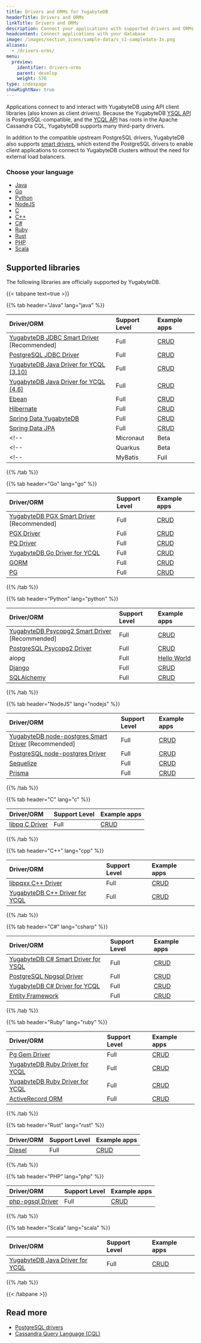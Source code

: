 ```yaml
---
title: Drivers and ORMs for YugabyteDB
headerTitle: Drivers and ORMs
linkTitle: Drivers and ORMs
description: Connect your applications with supported drivers and ORMs
headcontent: Connect applications with your database
image: /images/section_icons/sample-data/s_s1-sampledata-3x.png
aliases:
  - /drivers-orms/
menu:
  preview:
    identifier: drivers-orms
    parent: develop
    weight: 570
type: indexpage
showRightNav: true
---
```


Applications connect to and interact with YugabyteDB using API client libraries (also known as client drivers). Because the YugabyteDB [YSQL API](../api/ysql/) is PostgreSQL-compatible, and the [YCQL API](../api/ycql/) has roots in the Apache Cassandra CQL, YugabyteDB supports many third-party drivers.

In addition to the compatible upstream PostgreSQL drivers, YugabyteDB also supports [smart drivers](smart-drivers/), which extend the PostgreSQL drivers to enable client applications to connect to YugabyteDB clusters without the need for external load balancers.

### Choose your language

<ul class="nav yb-pills">

  <li>
    <a href="java/" class="orange">
      <i class="fa-brands fa-java"></i>
      Java
    </a>
  </li>

  <li>
    <a href="go/" class="orange">
      <i class="fa-brands fa-golang"></i>
      Go
    </a>
  </li>

  <li>
    <a href="python/" class="orange">
      <i class="fa-brands fa-python"></i>
      Python
    </a>
  </li>

  <li>
    <a href="nodejs/" class="orange">
      <i class="fa-brands fa-node-js"></i>
      NodeJS
    </a>
  </li>

  <li>
    <a href="c/" class="orange">
      <i class="icon-c"></i>
      C
    </a>
  </li>

  <li>
    <a href="cpp/" class="orange">
      <i class="icon-cplusplus"></i>
      C++
    </a>
  </li>

  <li>
    <a href="csharp/" class="orange">
      <i class="icon-csharp"></i>
      C#
    </a>
  </li>

  <li>
    <a href="ruby/" class="orange">
      <i class="icon-ruby"></i>
      Ruby
    </a>
  </li>

  <li>
    <a href="rust/" class="orange">
      <i class="fa-brands fa-rust"></i>
      Rust
    </a>
  </li>

  <li>
    <a href="php/" class="orange">
      <i class="fa-brands fa-php"></i>
      PHP
    </a>
  </li>

  <li>
    <a href="scala/" class="orange">
      <i class="icon-scala"></i>
      Scala
    </a>
  </li>

</ul>

## Supported libraries

The following libraries are officially supported by YugabyteDB.

{{< tabpane text=true >}}

  {{% tab header="Java" lang="java" %}}

| Driver/ORM | Support Level | Example apps |
| :--------- | :------------ | :----------- |
| [YugabyteDB JDBC Smart Driver](java/yugabyte-jdbc/) [Recommended] | Full | [CRUD](java/yugabyte-jdbc/) |
| [PostgreSQL JDBC Driver](java/postgres-jdbc/) | Full | [CRUD](java/postgres-jdbc/) |
| [YugabyteDB Java Driver for YCQL (3.10)](java/ycql/) | Full | [CRUD](java/ycql) |
| [YugabyteDB Java Driver for YCQL (4.6)](java/ycql-4.6/) | Full | [CRUD](java/ycql-4.6) |
| [Ebean](java/ebean/) | Full | [CRUD](java/ebean/) |
| [Hibernate](java/hibernate/) | Full | [CRUD](java/hibernate/) |
| [Spring Data YugabyteDB](../integrations/spring-framework/sdyb/) | Full | [CRUD](../integrations/spring-framework/sdyb/#examples) |
| [Spring Data JPA](../integrations/spring-framework/sd-jpa/) | Full | [CRUD](../integrations/spring-framework/sd-jpa/#fundamentals) |
<!-- | Micronaut | Beta |  | -->
<!-- | Quarkus | Beta |  | -->
<!-- | MyBatis | Full |  | -->

  {{% /tab %}}

  {{% tab header="Go" lang="go" %}}

| Driver/ORM | Support Level | Example apps |
| :--------- | :------------ | :----------- |
| [YugabyteDB PGX Smart Driver](go/yb-pgx/) [Recommended] | Full | [CRUD](go/yb-pgx/) |
| [PGX Driver](go/pgx/) | Full | [CRUD](go/pgx/) |
| [PQ Driver](go/pq/) | Full | [CRUD](go/pq/) |
| [YugabyteDB Go Driver for YCQL](go/ycql/) | Full | [CRUD](go/ycql) |
| [GORM](go/gorm/) | Full | [CRUD](go/gorm/) |
| [PG](go/pg/) | Full | [CRUD](go/pg/) |

  {{% /tab %}}

  {{% tab header="Python" lang="python" %}}

| Driver/ORM | Support Level | Example apps |
| :--------- | :------------ | :----------- |
| [YugabyteDB Psycopg2 Smart Driver](python/yugabyte-psycopg2/) [Recommended] | Full | [CRUD](python/yugabyte-psycopg2/) |
| [PostgreSQL Psycopg2 Driver](python/postgres-psycopg2/) | Full | [CRUD](python/postgres-psycopg2/) |
| aiopg | Full | [Hello World](../develop/build-apps/python/ysql-aiopg/) |
| [Django](python/django/) | Full | [CRUD](python/django/) |
| [SQLAlchemy](python/sqlalchemy/) | Full | [CRUD](python/sqlalchemy/) |

  {{% /tab %}}

  {{% tab header="NodeJS" lang="nodejs" %}}

| Driver/ORM | Support Level | Example apps |
| :--------- | :------------ | :----------- |
| [YugabyteDB node-postgres Smart Driver](nodejs/yugabyte-node-driver/) [Recommended] | Full | [CRUD](nodejs/yugabyte-node-driver/) |
| [PostgreSQL node-postgres Driver](nodejs/postgres-node-driver/) | Full | [CRUD](nodejs/postgres-node-driver/) |
| [Sequelize](nodejs/sequelize/) | Full | [CRUD](nodejs/sequelize/) |
| [Prisma](nodejs/prisma/) | Full | [CRUD](nodejs/prisma/)

  {{% /tab %}}

  {{% tab header="C" lang="c" %}}

| Driver/ORM | Support Level | Example apps |
| :--------- | :------------ | :----------- |
| [libpq C Driver](c/ysql/) | Full | [CRUD](c/ysql/) |

  {{% /tab %}}

  {{% tab header="C++" lang="cpp" %}}

| Driver/ORM | Support Level | Example apps |
| :--------- | :------------ | :----------- |
| [libpqxx C++ Driver](cpp/ysql/) | Full | [CRUD](cpp/ysql/) |
| [YugabyteDB C++ Driver for YCQL](cpp/ycql/) | Full | [CRUD](cpp/ycql/) |

  {{% /tab %}}

  {{% tab header="C#" lang="csharp" %}}

| Driver/ORM | Support Level | Example apps |
| :--------- | :------------ | :----------- |
| [YugabyteDB C# Smart Driver for YSQL](csharp/ysql/) | Full | [CRUD](csharp/ysql/) |
| [PostgreSQL Npgsql Driver](csharp/postgres-npgsql/) | Full | [CRUD](csharp/postgres-npgsql/) |
| [YugabyteDB C# Driver for YCQL](csharp/ycql/) | Full | [CRUD](csharp/ycql/) |
| [Entity Framework](csharp/entityframework/) | Full | [CRUD](csharp/entityframework/) |

  {{% /tab %}}

  {{% tab header="Ruby" lang="ruby" %}}

| Driver/ORM | Support Level | Example apps |
| :--------- | :------------ | :----------- |
| [Pg Gem Driver](ruby/ysql-pg/) | Full | [CRUD](ruby/ysql-pg/) |
| [YugabyteDB Ruby Driver for YCQL](ruby/ycql/) | Full | [CRUD](ruby/ycql/) |
| [YugabyteDB Ruby Driver for YCQL](ruby/ycql/) | Full | [CRUD](ruby/ycql/) |
| [ActiveRecord ORM](ruby/activerecord/) | Full | [CRUD](ruby/activerecord/) |

  {{% /tab %}}

  {{% tab header="Rust" lang="rust" %}}

| Driver/ORM | Support Level | Example apps |
| :--------- | :------------ | :----------- |
| [Diesel](rust/diesel/) | Full | [CRUD](rust/diesel/) |

  {{% /tab %}}

  {{% tab header="PHP" lang="php" %}}

| Driver/ORM | Support Level | Example apps |
| :--------- | :------------ | :----------- |
| [php-pgsql Driver](php/ysql/) | Full | [CRUD](php/ysql/) |

  {{% /tab %}}

  {{% tab header="Scala" lang="scala" %}}

| Driver/ORM | Support Level | Example apps |
| :--------- | :------------ | :----------- |
| [YugabyteDB Java Driver for YCQL](scala/ycql/) | Full | [CRUD](scala/ycql/) |

  {{% /tab %}}

{{< /tabpane >}}

## Read more

- [PostgreSQL drivers](https://www.postgresql.org/download/products/2-drivers-and-interfaces/)
- [Cassandra Query Language (CQL)](https://cassandra.apache.org/doc/latest/cassandra/cql/index.html)